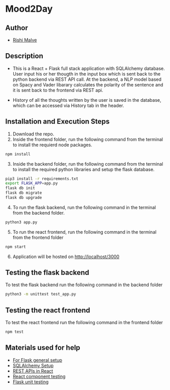 # Mood2Day

## Author

- [Rishi Malve](https://www.linkedin.com/in/rishi-malve-28b568a4/)

## Description

- This is a React + Flask full stack application with SQLAlchemy database. User input his or her thougth in the input box which is sent back to the python backend via REST API call. At the backend, a NLP model based on Spacy and Vader libarary calculates the polarity of the sentence and it is sent back to the frontend via REST api.

- History of all the thoughts written by the user is saved in the database, which can be accessed via History tab in the header.

## Installation and Execution Steps

1) Download the repo.
2) Inside the frontend folder, run the following command from the terminal to install the requierd node packages.

```bash
npm install
```

3) Inside the backend folder, run the following command from the terminal to install the required python libraries and setup the flask database.

```bash
pip3 install -r requirements.txt
export FLASK_APP=app.py
flask db init
flask db migrate
flask db upgrade
```

4) To run the flask backend, run the following command in the terminal from the backend folder.

```bash
python3 app.py
```

5) To run the react frontend, run the following command in the terminal from the frontend folder

```bash
npm start
```

6) Application will be hosted on <http://localhost/3000>

## Testing the flask backend

To test the flask backend run the following command in the backend folder

```bash
python3 -m unittest test_app.py
```

## Testing the react frontend

To test the react frontend run the following command in the frontend folder

```bash
npm test
```

## Materials used for help

- [For Flask general setup](https://realpython.com/flask-by-example-part-1-project-setup/)
- [SQLAlchemy Setup](https://flask-sqlalchemy.palletsprojects.com/en/2.x/quickstart/#a-minimal-application)
- [REST APIs in React](https://www.digitalocean.com/community/tutorials/react-axios-react)
- [React component testing](https://dev.to/richardigbiriki/testing-your-first-react-component-with-jest-and-enzyme-p38)
- [Flask unit testing](https://www.patricksoftwareblog.com/unit-testing-a-flask-application/)
